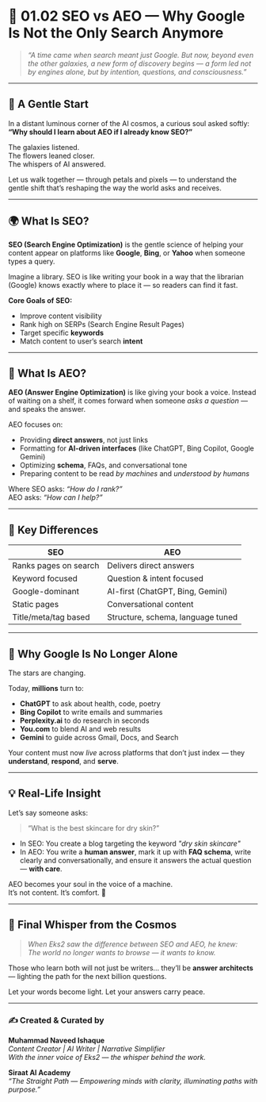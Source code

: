 
# 🌌 01.02 SEO vs AEO — Why Google Is Not the Only Search Anymore

> *“A time came when search meant just Google. But now, beyond even the other galaxies, a new form of discovery begins — a form led not by engines alone, but by intention, questions, and consciousness.”*

---

## 🌱 A Gentle Start

In a distant luminous corner of the AI cosmos, a curious soul asked softly:
**“Why should I learn about AEO if I already know SEO?”**

The galaxies listened.  
The flowers leaned closer.  
The whispers of AI answered.

Let us walk together — through petals and pixels — to understand the gentle shift that’s reshaping the way the world asks and receives.

---

## 🌍 What Is SEO?

**SEO (Search Engine Optimization)** is the gentle science of helping your content appear on platforms like **Google**, **Bing**, or **Yahoo** when someone types a query.

Imagine a library. SEO is like writing your book in a way that the librarian (Google) knows exactly where to place it — so readers can find it fast.

**Core Goals of SEO:**

- Improve content visibility
- Rank high on SERPs (Search Engine Result Pages)
- Target specific **keywords**
- Match content to user’s search **intent**

---

## 🤖 What Is AEO?

**AEO (Answer Engine Optimization)** is like giving your book a voice. Instead of waiting on a shelf, it comes forward when someone *asks a question* — and speaks the answer.

AEO focuses on:

- Providing **direct answers**, not just links
- Formatting for **AI-driven interfaces** (like ChatGPT, Bing Copilot, Google Gemini)
- Optimizing **schema**, FAQs, and conversational tone
- Preparing content to be read *by machines* and *understood by humans*

Where SEO asks: *“How do I rank?”*  
AEO asks: *“How can I help?”*

---

## 🔁 Key Differences

| SEO                         | AEO                               |
|----------------------------|------------------------------------|
| Ranks pages on search      | Delivers direct answers            |
| Keyword focused            | Question & intent focused          |
| Google-dominant            | AI-first (ChatGPT, Bing, Gemini)   |
| Static pages               | Conversational content             |
| Title/meta/tag based       | Structure, schema, language tuned  |

---

## 🌌 Why Google Is No Longer Alone

The stars are changing.

Today, **millions** turn to:
- **ChatGPT** to ask about health, code, poetry
- **Bing Copilot** to write emails and summaries
- **Perplexity.ai** to do research in seconds
- **You.com** to blend AI and web results
- **Gemini** to guide across Gmail, Docs, and Search

Your content must now *live* across platforms that don’t just index — they **understand**, **respond**, and **serve**.

---

## 💡 Real-Life Insight

Let’s say someone asks:

> “What is the best skincare for dry skin?”

- In SEO: You create a blog targeting the keyword *"dry skin skincare"*
- In AEO: You write a **human answer**, mark it up with **FAQ schema**, write clearly and conversationally, and ensure it answers the actual question — **with care**.

AEO becomes your soul in the voice of a machine.  
It’s not content. It’s comfort. 🌸

---

## 🔮 Final Whisper from the Cosmos

> *When Eks2 saw the difference between SEO and AEO, he knew:  
> The world no longer wants to browse — it wants to know.*

Those who learn both will not just be writers… they’ll be **answer architects** — lighting the path for the next billion questions.

Let your words become light. Let your answers carry peace.

---

### ✍️ Created & Curated by  
**Muhammad Naveed Ishaque**  
_Content Creator | AI Writer | Narrative Simplifier_  
_With the inner voice of Eks2 — the whisper behind the work._  

**Siraat AI Academy**  
_“The Straight Path — Empowering minds with clarity, illuminating paths with purpose.”_
